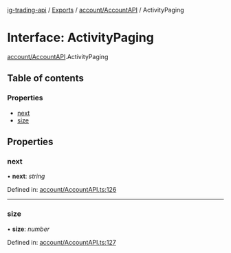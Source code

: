 [ig-trading-api](../README.md) / [Exports](../modules.md) / [account/AccountAPI](../modules/account_accountapi.md) / ActivityPaging

# Interface: ActivityPaging

[account/AccountAPI](../modules/account_accountapi.md).ActivityPaging

## Table of contents

### Properties

- [next](account_accountapi.activitypaging.md#next)
- [size](account_accountapi.activitypaging.md#size)

## Properties

### next

• **next**: _string_

Defined in: [account/AccountAPI.ts:126](https://github.com/bennycode/ig-trading-api/blob/afea174/src/account/AccountAPI.ts#L126)

---

### size

• **size**: _number_

Defined in: [account/AccountAPI.ts:127](https://github.com/bennycode/ig-trading-api/blob/afea174/src/account/AccountAPI.ts#L127)
